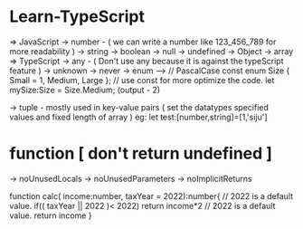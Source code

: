 # Learn-TypeScript
=> JavaScript
-> number - ( we can write a number like 123_456_789 for more readability )
-> string
-> boolean
-> null
-> undefined
-> Object
-> array
=> TypeScript
-> any - ( Don't use any because it is against the typeScript feature )
-> unknown
-> never
-> enum 
--> // PascalCase
const enum Size { Small = 1, Medium, Large }; // use const for more optimize the code.
let mySize:Size = Size.Medium; (output - 2)

-> tuple - mostly used in key-value pairs ( set the datatypes specified values and fixed length of array ) eg: let test:[number,string]=[1,'siju'] 
# function [ don't return undefined ]
-> noUnusedLocals
-> noUnusedParameters
-> noImplicitReturns

function calc( income:number, taxYear = 2022):number{ // 2022 is a default value.
if(( taxYear || 2022 )< 2022) return income*2 // 2022 is a default value. 
return income
}
